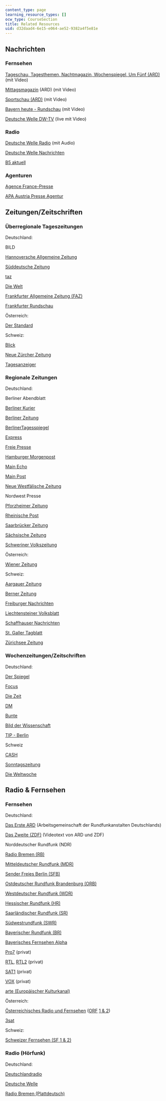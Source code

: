 ```yaml
---
content_type: page
learning_resource_types: []
ocw_type: CourseSection
title: Related Resources
uid: d32daad4-6e15-e064-ae52-9382a4f5e81e
---
```


Nachrichten
-----------

### Fernsehen

[Tageschau, Tagesthemen, Nachtmagazin, Wochenspiegel, Um Fünf (ARD)](http://www.tagesschau.de/) (mit Video)

[Mittagsmagazin](http://www.br-online.de/) (ARD) (mit Video)

[Sportschau (ARD)](http://www.sportschau.de/) (mit Video)

[Bayern heute - Rundschau](http://www.br-online.de/) (mit Video)

[Deutsche Welle DW-TV](http://www.dw-world.de/dw/0,,1660,00.html) (live mit Video)

### Radio

[Deutsche Welle Radio](http://www.dw-world.de/dw/0,,705,00.html) (mit Audio)

[Deutsche Welle Nachrichten](http://www.dw-world.de/dw/0,1595,265,00.html)

[B5 aktuell](http://www.br-online.de/b5aktuell/)

### Agenturen

[Agence France-Presse](http://www.afp.com/deutsch/home/)

[APA Austria Presse Agentur](http://www.apa.co.at/)

Zeitungen/Zeitschriften
-----------------------

### Überregionale Tageszeitungen

Deutschland:

BILD

[Hannoversche Allgemeine Zeitung](http://www.haz.de/)

[Süddeutsche Zeitung](http://www.sueddeutsche.de/)

[taz](http://www.taz.de/)

[Die Welt](http://www.welt.de/)

[Frankfurter Allgemeine Zeitung (FAZ)](http://www.faz.net/s/homepage.html)

[Frankfurter Rundschau](http://www.fr-online.de/)

Österreich:

[Der Standard](http://derstandard.at/)

Schweiz:

[Blick](http://www.blick.ch/)

[Neue Zürcher Zeitung](http://www.nzz.ch/)

[Tagesanzeiger](http://www.tages-anzeiger.ch/)

### Regionale Zeitungen

Deutschland:

Berliner Abendblatt

[Berliner Kurier](http://www.berlinonline.de/)

[Berliner Zeitung](https://www.berliner-zeitung.de/)

[BerlinerTagesspiegel](http://www.tagesspiegel.de/)

[Express](http://www.express.de/)

[Freie Presse](http://www.freiepresse.de/TEXTE/NACHRICHTEN/)

[Hamburger Morgenpost](http://www.mopo.de/)

[Main Echo](http://www.main-echo.de/)

[Main Post](http://www.mainpost.de/)

[Neue Westfälische Zeitung](http://www.wnonline.de/)

Nordwest Presse

[Pforzheimer Zeitung](http://www.pz-news.de/)

[Rheinische Post](http://www.rp-online.de/)

[Saarbrücker Zeitung](http://www.sol.de/)

[Sächsische Zeitung](http://www.sz-online.de/)

[Schweriner Volkszeitung](http://www.svz.de/)

Österreich:

[Wiener Zeitung](http://www.wienerzeitung.at/)

Schweiz:

[Aargauer Zeitung](http://www.azag.ch/)

[Berner Zeitung](http://www.bernerzeitung.ch/)

[Freiburger Nachrichten](http://www.freiburger-nachrichten.ch/)

[Liechtensteiner Volksblatt](http://www.volksblatt.li/)

[Schaffhauser Nachrichten](http://www.shn.ch/)

[St. Galler Tagblatt](http://www.tagblatt.ch/)

[Zürichsee Zeitung](http://www.zsz.ch/)

### Wochenzeitungen/Zeitschriften

Deutschland:

[Der Spiegel](http://www.spiegel.de/)

[Focus](http://focus.msn.de/)

[Die Zeit](http://www.zeit.de/)

[DM](http://www.finanzen.net/)

[Bunte](http://www.bunte.t-online.de/)

[Bild der Wissenschaft](http://www.wissenschaft.de/)

[TIP - Berlin](https://web.archive.org/web/20071016054056/http://www.berlinonline.de/tip/index.php)

Schweiz

[CASH](http://www.cash.ch/)

[Sonntagszeitung](http://www.sonntagszeitung.ch/)

[Die Weltwoche](http://www.weltwoche.ch/)

Radio & Fernsehen
-----------------

### Fernsehen

Deutschland:

[Das Erste ARD](http://www.ard.de/) (Arbeitsgemeinschaft der Rundfunkanstalten Deutschlands)

[Das Zweite (ZDF)](http://www.das-zweite.de/) (Videotext von ARD und ZDF)

Norddeutscher Rundfunk (NDR)

[Radio Bremen (RB)](http://www.radiobremen.de/)

[Mitteldeutscher Rundfunk (MDR)](http://www.mdr.de/)

[Sender Freies Berlin (SFB)](http://www.rbb-online.de/)

[Ostdeutscher Rundfunk Brandenburg (ORB)](http://www.fritz.de/)

[Westdeutscher Rundfunk (WDR)](http://www.wdr.de/)

[Hessischer Rundfunk (HR)](http://www.hr-online.de/)

[Saarländischer Rundfunk (SR)](http://www.sr-online.de/)

[Südwestrundfunk (SWR)](http://www.swr-online.de/)

[Bayerischer Rundfunk (BR)](http://www.br-online.de/)

[Bayerisches Fernsehen Alpha](https://www.br.de/fernsehen/ard-alpha/index.html)

[Pro7](https://www.prosieben.de/) (privat)

[RTL](http://www.rtl.de/), [RTL2](http://www.rtl2.de/) (privat)

[SAT1](http://www.sat1.de/) (privat)

[VOX](http://www.vox.de/) (privat)

[arte (Europäischer Kulturkanal)](http://www.arte-tv.com/de/70.html)

Österreich:

[Österreichisches Radio und Fernsehen](http://www.orf.at/) ([ORF](http://www.orf.at/) [1 & 2](http://www.srf.ch/))

[3sat](http://www.3sat.de/)

Schweiz:

[Schweizer Fernsehen (SF 1 & 2)](https://web.archive.org/web/20090218121728/http://www.sf.tv/)

### Radio (Hörfunk)

Deutschland:

[Deutschlandradio](http://www.dradio.de/)

[Deutsche Welle](http://www.dw-world.de/)

[Radio Bremen (Plattdeutsch)](http://www.radiobremen.de/bremeneins/)